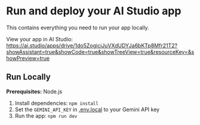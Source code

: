 # Run and deploy your AI Studio app

This contains everything you need to run your app locally.

View your app in AI Studio: https://ai.studio/apps/drive/1do5ZogiciJuVXdUDYJa6bKTp8Mfr21T2?showAssistant=true&showCode=true&showTreeView=true&resourceKey=&showPreview=true

## Run Locally

**Prerequisites:**  Node.js


1. Install dependencies:
   `npm install`
2. Set the `GEMINI_API_KEY` in [.env.local](.env.local) to your Gemini API key
3. Run the app:
   `npm run dev`
